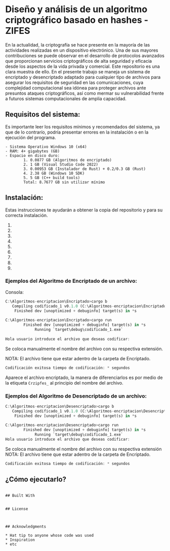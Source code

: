 # Diseño y análisis de un algoritmo criptográfico basado en hashes - ZIFES

En la actualidad, la criptografía se hace presente en la mayoría de las actividades realizadas en un dispositivo electrónico. Una de sus mayores contribuciones se puede observar en el desarrollo de protocolos avanzados que proporcionan servicios criptográficos de alta seguridad y eficacia desde los aspectos de la vida privada y comercial.
Este repositorio es una clara muestra de ello. En el presente trabajo se maneja un sistema de encriptado y desencriptado adaptado para cualquier tipo de archivos para asegurar los requisitos de seguridad en las comunicaciones, cuya complejidad computacional sea idónea para proteger archivos ante presuntos ataques criptográficos, así como mermar su vulnerabilidad frente a futuros sistemas computacionales de amplia capacidad.

## Requisitos del sistema:

Es importante leer los requisitos mínimos y recomendados del sistema, ya que de lo contrarío, podría presentar errores en la instalación o en la ejecución del programa.
```
- Sistema Operativo Windows 10 (x64)
- RAM: 4+ gigabytes (GB)
- Espacio en disco duro: 
        1. 0.0877 GB (Algoritmos de encriptado)
        2. 1 GB (Visual Studio Code 2022)
        3. 0.00953 GB (Instalador de Rust) + 0.2/0.3 GB (Rust)
        4. 2.38 GB (Windows 10 SDK)
        5. 5 GB (C++ build tools)
        Total: 8.7677 GB sin utilizar mínimo
```
## Instalación:

Estas instrucciones te ayudarán a obtener la copia del repositorio y para su correcta instalación.

1. 
2.
3.
4.
5.
6.
7.
8.
9.


### Ejemplos del Algoritmo de Encriptado de un archivo:
Consola:
```rust
C:\Algoritmos-encriptacion\Encriptado>cargo b
   Compiling codificado_1 v0.1.0 (C:\Algoritmos-encriptacion\Encriptado)
    Finished dev [unoptimized + debuginfo] target(s) in *s
    
C:\Algoritmos-encriptacion\Encriptado>cargo run
        Finished dev [unoptimized + debuginfo] target(s) in *s
             Running `target\debug\codificado_1.exe`
             
Hola usuario introduce el archivo que deseas codificar:
```
Se coloca manualmente el nombre del archivo con su respectiva extensión.

NOTA: El archivo tiene que estar adentro de la carpeta de Encriptado.
```rust
Codificación exitosa tiempo de codificación: * segundos
```
Aparece el archivo encriptado, la manera de diferenciarlos es por medio de la etiqueta `Crzipfes_` al principio del nombre del archivo.
### Ejemplos del Algoritmo de Desencriptado de un archivo:

```rust
C:\Algoritmos-encriptacion\Desencriptado>cargo b
   Compiling codificado_1 v0.1.0 (C:\Algoritmos-encriptacion\Desencriptado)
    Finished dev [unoptimized + debuginfo] target(s) in *s
    
C:\Algoritmos-encriptacion\Desencriptado>cargo run
        Finished dev [unoptimized + debuginfo] target(s) in *s
             Running `target\debug\codificado_1.exe`
Hola usuario introduce el archivo que deseas codificar:
```
Se coloca manualmente el nombre del archivo con su respectiva extensión
NOTA: El archivo tiene que estar adentro de la carpeta de Encriptado.

```rust
Codificación exitosa tiempo de codificación: * segundos
```


## ¿Cómo ejecutarlo?


```

## Built With


## License



## Acknowledgments

* Hat tip to anyone whose code was used
* Inspiration
* etc
